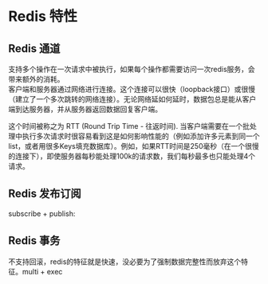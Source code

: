 # Redis 特性

## Redis 通道
支持多个操作在一次请求中被执行，如果每个操作都需要访问一次redis服务，会带来额外的消耗。  
客户端和服务器通过网络进行连接。这个连接可以很快（loopback接口）或很慢（建立了一个多次跳转的网络连接）。无论网络延如何延时，数据包总是能从客户端到达服务器，并从服务器返回数据回复客户端。

这个时间被称之为 RTT (Round Trip Time - 往返时间). 当客户端需要在一个批处理中执行多次请求时很容易看到这是如何影响性能的（例如添加许多元素到同一个list，或者用很多Keys填充数据库）。例如，如果RTT时间是250毫秒（在一个很慢的连接下），即使服务器每秒能处理100k的请求数，我们每秒最多也只能处理4个请求。
## Redis 发布订阅
subscribe + publish:


## Redis 事务
不支持回滚，redis的特征就是快速，没必要为了强制数据完整性而放弃这个特征。multi + exec    